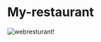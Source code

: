 # My-restaurant
![webresturant!](https://miro.com/app/board/uXjVMWvbd-A=/?share_link_id=957098234937)